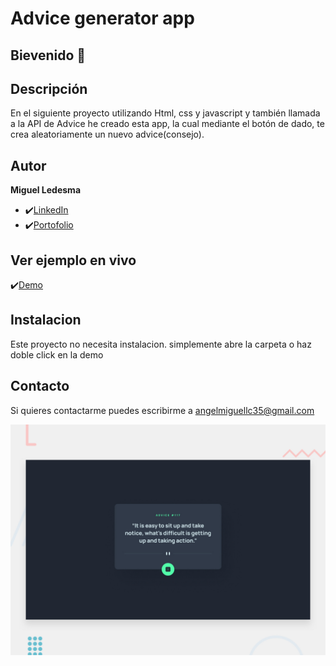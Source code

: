 # Advice generator app

## Bievenido 👋

## Descripción

En el siguiente proyecto utilizando Html, css y javascript y también llamada a la API de Advice he creado esta app,
la cual mediante el botón de dado, te crea aleatoriamente un nuevo advice(consejo).

## Autor
**Miguel Ledesma**

* ✔️[LinkedIn](https://www.linkedin.com/in/miguelledesmac)
* ✔️[Portofolio](https://miguelledesmac.github.io/Portofolio-Oficial/)

## Ver ejemplo en vivo
✔️[Demo](ENLACEGITHUBPAGES)

## Instalacion
Este proyecto no necesita instalacion. simplemente abre la carpeta o haz doble click en la demo

## Contacto
Si quieres contactarme puedes escribirme a angelmiguellc35@gmail.com

![Design preview for the Advice generator app coding challenge](./design/desktop-preview.jpg)


